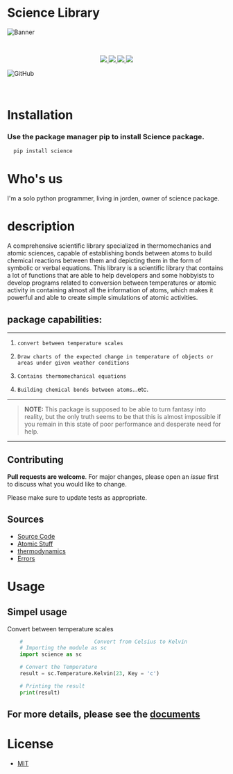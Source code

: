 <div id="Name">
<h1> Science Library </h1>
</div>

![Banner](https://user-images.githubusercontent.com/79379000/210588068-ed1f92a1-e787-4bed-b786-f227a1b9b14e.svg)




<br>

<p align="center">
  <a href="https://www.linkedin.com/in/muhammed-al-kohawaldeh-2a1295245/" alt="LinkedIn">
  <img src="https://img.shields.io/badge/LinkedIn-Mohammed%20Alkohawaldeh-purple?logo=linkedin&logoColor=blue&color=blue" />
  </a>
  <a href="https://discord.com/channels/1059139195127480420/1059139196075384956" alt="Chat on Discord">
   <img src="https://img.shields.io/discord/808045925556682782.svg?logo=discord&colorB=00d37d" target="blank" />
  </a>

  <a href="https://www.paypal.com/paypalme/MASTALAST" alt="Paypal">
  <img src="https://img.shields.io/liberapay/receives/TheAlgorithms.svg?logo=Paypal" target="blank" />
  </a>

  <a href="https://twitter.com/TWISTER92257313" alt="Twitter">
  <img src="https://img.shields.io/twitter/follow/The_Algorithms?label=Follow us&style=social" />
  </a>


  ![GitHub](https://img.shields.io/github/license/MASTAR-LAST/Science?color=grean) 

<br>

</p>

Installation
============
### Use the package manager pip to install **Science** package.

```bash
  pip install science
```


<h1> Who's us </h1>
  I'm a solo python programmer, living in jorden, owner of science package.

<h1> description </h1>
A comprehensive scientific library specialized in thermomechanics and atomic sciences, capable of establishing bonds between atoms to build chemical reactions between them and depicting them in the form of symbolic or verbal equations.
This library is a scientific library that contains a lot of functions 
that are able to help developers and some hobbyists to develop programs
related to conversion between temperatures or atomic activity 
in containing almost all the information of atoms,
which makes it powerful and able to create simple simulations of atomic activities.

## package capabilities:
---
1. `convert between temperature scales`

2. `Draw charts of the expected change in temperature of objects or areas under given weather conditions`

3. `Contains thermomechanical equations`

4. `Building chemical bonds between atoms`...etc.
---
> **NOTE:** This package is supposed to be able to turn fantasy into reality, but the only truth seems to be that this is almost impossible if you remain in this state of poor performance and desperate need for help.
---
## Contributing

**Pull requests are welcome**. For major changes, please open an *issue* first
to discuss what you would like to change.

Please make sure to update tests as appropriate.

<h2> Sources </h2>
        <ul>
            <li>
                <a href="https://github.com/MASTAR-LAST/Science/tree/master/core"> Source Code </a>
                <li>
                <a href="https://github.com/MASTAR-LAST/Science/tree/master/core/atom"> Atomic Stuff </a>
                </li>
                <li>
                <a href="https://github.com/MASTAR-LAST/Science/tree/master/core/thermodynamics"> thermodynamics </a>
                </li>
            </li>
            <li>
                <a href="https://github.com/MASTAR-LAST/Science/tree/master/Source/Errors"> Errors </a>
            </li>
        </ul>

# Usage

## Simpel usage
Convert between temperature scales
```python 
    #                       Convert from Celsius to Kelvin
    # Importing the module as sc
    import science as sc

    # Convert the Temperature
    result = sc.Temperature.Kelvin(23, Key = 'c')

    # Printing the result
    print(result)
``` 

## For more details, please see the [documents]()

# License

* [MIT](https://choosealicense.com/licenses/mit/)